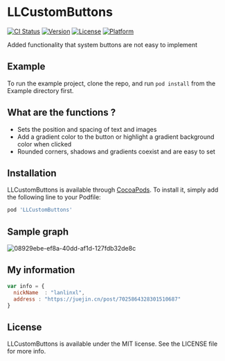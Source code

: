# LLCustomButtons

[![CI Status](https://img.shields.io/travis/lzwk_lanlin/LLCustomButtons.svg?style=flat)](https://travis-ci.org/lzwk_lanlin/LLCustomButtons)
[![Version](https://img.shields.io/cocoapods/v/LLCustomButtons.svg?style=flat)](https://cocoapods.org/pods/LLCustomButtons)
[![License](https://img.shields.io/cocoapods/l/LLCustomButtons.svg?style=flat)](https://cocoapods.org/pods/LLCustomButtons)
[![Platform](https://img.shields.io/cocoapods/p/LLCustomButtons.svg?style=flat)](https://cocoapods.org/pods/LLCustomButtons)

Added functionality that system buttons are not easy to implement


## Example

To run the example project, clone the repo, and run `pod install` from the Example directory first.


## What are the functions ?
* Sets the position and spacing of text and images
* Add a gradient color to the button or highlight a gradient background color when clicked
* Rounded corners, shadows and gradients coexist and are easy to set


## Installation

LLCustomButtons is available through [CocoaPods](https://cocoapods.org). To install
it, simply add the following line to your Podfile:

```ruby
pod 'LLCustomButtons'
```

## Sample graph
![08929ebe-ef8a-40dd-af1d-127fdb32de8c](https://user-images.githubusercontent.com/38074234/139818423-543abf16-3608-45e0-ac3a-7d9fbe615b5f.gif)


## My information
```javascript
var info = {
  nickName  : "lanlinxl",
  address : "https://juejin.cn/post/7025864328301510687"
}
```

## License

LLCustomButtons is available under the MIT license. See the LICENSE file for more info.


